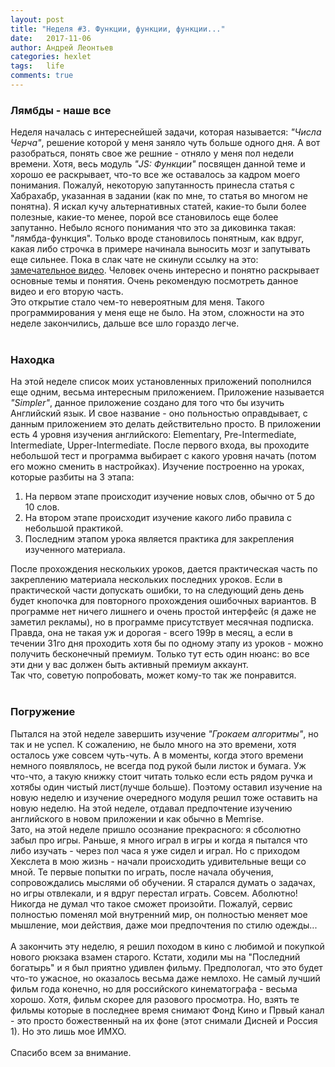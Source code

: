 ```yaml
---
layout: post
title: "Неделя #3. Функции, функции, функции..."
date:   2017-11-06
author: Андрей Леонтьев
categories: hexlet
tags:	life
comments: true
---
```

### Лямбды - наше все
Неделя началась с интереснейшей задачи, которая называется: *"Числа Черча"*, решение которой у меня заняло чуть больше одного дня. А вот разобраться, понять свое же решние - отняло у меня пол недели времени. Хотя, весь модуль *"JS: Функции"* посвящен данной теме и хорошо ее раскрывает, что-то все же оставалось за кадром моего понимания. Пожалуй, некоторую запутанность принесла статья с Хабрахабр, указанная в задании (как по мне, то статья во многом не понятна). Я искал кучу альтернативных статей, какие-то были более полезные, какие-то менее, порой все становилось еще более запутанно. Небыло ясного понимания что это за диковинка такая: "лямбда-функция". Только вроде становилось понятным, как вдруг, какая либо строчка в примере начинала выносить мозг и запутывать еще сильнее. Пока в слак чате не скинули ссылку на это: [замечательное видео][lambdavideo]. Человек очень интересно и понятно раскрывает основные темы и понятия. Очень рекомендую посмотреть данное видео и его вторую часть. <br/>
Это открытие стало чем-то невероятным для меня. Такого программирования у меня еще не было. На этом, сложности на это неделе закончились, дальше все шло гораздо легче.<br/><br/>
### Находка
На этой неделе список моих установленных приложений пополнился еще одним, весьма интересным приложением. Приложение называется *"Simpler"*, данное приложение создано для того что бы изучить Английский язык. И свое название - оно польностью оправдывает, с данным приложением это делать действительно просто. В приложении есть 4 уровня изучения английского: Elementary, Pre-Intermediate, Intermediate, Upper-Intermediate. После первого входа, вы проходите небольшой тест и программа выбирает с какого уровня начать (потом его можно сменить в настройках). Изучение построенно на уроках, которые разбиты на 3 этапа:
1. На первом этапе происходит изучение новых слов, обычно от 5 до 10 слов. 
2. На втором этапе происходит изучение какого либо правила с небольшой практикой.
3. Последним этапом урока является практика для закрепления изученного материала. <br/>

После прохождения нескольких уроков, дается практическая часть по закреплению материала нескольких последних уроков. Если в практической части допускать ошибки, то на следующий день день будет кнопочка для повторного прохождения ошибочных вариантов. В программе нет ничего лишнего и очень простой интерфейс (я даже не заметил рекламы), но в программе присутствует месячная подписка. Правда, она не такая уж и дорогая - всего 199р в месяц, а если в течении 31го дня проходить хотя бы по одному этапу из уроков - можно получить бесконечный премиум. Только тут есть один нюанс: во все эти дни у вас должен быть активный премиум аккаунт. <br/>
Так что, советую попробовать, может кому-то так же понравится. <br/><br/>
### Погружение
Пытался на этой неделе завершить изучение *"Грокаем алгоритмы"*, но так и не успел. К сожалению, не было много на это времени, хотя осталось уже совсем чуть-чуть. А в моменты, когда этого времени немного появлялось, не всегда под рукой были листок и бумага. Уж что-что, а такую книжку стоит читать только если есть рядом ручка и хотябы один чистый лист(лучше больше). Поэтому оставил изучение на новую неделю и изучение очередного модуля решил тоже оставить на новую неделю. На этой неделе, отдавал предпочтение изучению английского в новом приложении и как обычно в Memrise. <br/>
Зато, на этой неделе пришло осознание прекрасного: я сбсолютно забыл про игры. Раньше, я много играл в игры и когда я пытался что либо изучать - через пол часа я уже сидел и играл. Но с приходом Хекслета в мою жизнь - начали происходить удивительные вещи со мной. Те первые попытки по играть, после начала обучения, сопровождались мыслями об обучении. Я старался думать о задачах, но игры отвлекали, и я вдруг перестал играть. Совсем. Аболютно! Никогда не думал что такое сможет произойти. Пожалуй, сервис полностью поменял мой внутренний мир, он полностью меняет мое мышление, мои действия, даже мои предпочтения по стилю одежды... <br/><br/>
А закончить эту неделю, я решил походом в кино с любимой и покупкой нового рюкзака взамен старого. Кстати, ходили мы на "Последний богатырь" и я был приятно удивлен фильму. Предпологал, что это будет что-то ужасное, но оказалось весьма даже немлохо. Не самый лучший фильм года конечно, но для российского кинематографа - весьма хорошо. Хотя, фильм скорее для разового просмотра. Но, взять те фильмы которые в последнее время снимают Фонд Кино и Првый канал - это просто божественный на их фоне (этот снимали Дисней и Россия 1). Но это лишь мое ИМХО.<br/><br/>
Спасибо всем за внимание. 

[lambdavideo]: https://www.youtube.com/watch?v=dowYB_dPkmU